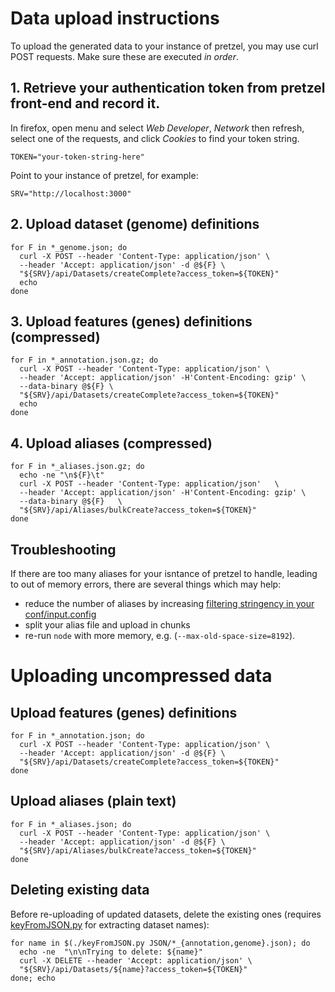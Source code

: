 # Data upload instructions

To upload the generated data to your instance of pretzel, you may use curl POST requests. Make sure these are executed _in order_.

## 1. Retrieve your authentication token from pretzel front-end and record it.

In firefox, open menu and select *Web Developer*, *Network* then refresh, select one of the requests, and click  *Cookies* to find your token string.

```
TOKEN="your-token-string-here"
```

Point to your instance of pretzel, for example:

```
SRV="http://localhost:3000"
```

## 2. Upload dataset (genome) definitions

```
for F in *_genome.json; do
  curl -X POST --header 'Content-Type: application/json' \
  --header 'Accept: application/json' -d @${F} \
  "${SRV}/api/Datasets/createComplete?access_token=${TOKEN}"
  echo
done
```
## 3. Upload features (genes) definitions (compressed)

```
for F in *_annotation.json.gz; do
  curl -X POST --header 'Content-Type: application/json' \
  --header 'Accept: application/json' -H'Content-Encoding: gzip' \
  --data-binary @${F} \
  "${SRV}/api/Datasets/createComplete?access_token=${TOKEN}"
  echo
done
```

## 4. Upload aliases (compressed)

```
for F in *_aliases.json.gz; do
  echo -ne "\n${F}\t"
  curl -X POST --header 'Content-Type: application/json'   \
  --header 'Accept: application/json' -H'Content-Encoding: gzip' \
  --data-binary @${F}   \
  "${SRV}/api/Aliases/bulkCreate?access_token=${TOKEN}"
done
```

## Troubleshooting

If there are too many aliases for your isntance of pretzel to handle, leading to out of memory errors, there are several things which may help:

* reduce the number of aliases by increasing [filtering stringency in your conf/input.config](https://github.com/plantinformatics/pretzel-input-generator/blob/v1.0/conf/input.config#L4-L9)
* split your alias file and upload in chunks
* re-run `node` with more memory, e.g. (`--max-old-space-size=8192`).


# Uploading uncompressed data

## Upload features (genes) definitions

```
for F in *_annotation.json; do
  curl -X POST --header 'Content-Type: application/json' \
  --header 'Accept: application/json' -d @${F} \
  "${SRV}/api/Datasets/createComplete?access_token=${TOKEN}"
done
```


## Upload aliases (plain text)

```
for F in *_aliases.json; do
  curl -X POST --header 'Content-Type: application/json' \
  --header 'Accept: application/json' -d @${F} \
  "${SRV}/api/Aliases/bulkCreate?access_token=${TOKEN}"
done
```

## Deleting existing data

Before re-uploading of updated datasets, delete the existing ones (requires [keyFromJSON.py](https://github.com/plantinformatics/pretzel-input-generator/blob/master/bin/keyFromJSON.py) for extracting dataset names):

```
for name in $(./keyFromJSON.py JSON/*_{annotation,genome}.json); do
  echo -ne  "\n\nTrying to delete: ${name}"
  curl -X DELETE --header 'Accept: application/json' \
  "${SRV}/api/Datasets/${name}?access_token=${TOKEN}"
done; echo
```


